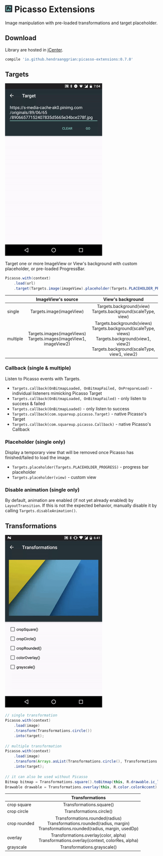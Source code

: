 ![logo](/art/logo.png) Picasso Extensions
=========================================
Image manipulation with pre-loaded transformations and target placeholder.

Download
--------
Library are hosted in [jCenter](https://bintray.com/hendraanggrian/maven/picasso-extensions).

```gradle
compile 'io.github.hendraanggrian:picasso-extensions:0.7.0'
```

Targets
-------
![demo_target](/art/demo_target.gif)

Target one or more ImageView or View's background with custom placeholder, or pre-loaded ProgressBar.

```java
Picasso.with(context)
    .load(url)
    .target(Targets.image(imageView).placeholder(Targets.PLACEHOLDER_PROGRESS));
```

|          |                           ImageView's source                          |                                                                       View's background                                                                      |
|----------|:---------------------------------------------------------------------:|:------------------------------------------------------------------------------------------------------------------------------------------------------------:|
| single   | Targets.image(imageView)                                              | Targets.background(view)<br> Targets.background(scaleType, view)                                                                                             |
| multiple | Targets.images(imageViews)<br> Targets.images(imageView1, imageView2) | Targets.backgrounds(views)<br> Targets.background(scaleType, views)<br> Targets.background(view1, view2)<br> Targets.background(scaleType, view1, view2)<br> |

### Callback (single & multiple)
Listen to Picasso events with Targets.
 * `Targets.callback(OnBitmapLoaded, OnBitmapFailed, OnPrepareLoad)` - individual listeners mimicking Picasso Target
 * `Targets.callback(OnBitmapLoaded, OnBitmapFailed)` - only listen to success & failed
 * `Targets.callback(OnBitmapLoaded)` - only listen to success
 * `Targets.callback(com.squareup.picasso.Target)` - native Picasso's Target
 * `Targets.callback(com.squareup.picasso.Callback)` - native Picasso's Callback
 
### Placeholder (single only)
Display a temporary view that will be removed once Picasso has finished/failed to load the image.
 * `Targets.placeholder(Targets.PLACEHOLDER_PROGRESS)` - progress bar placeholder
 * `Targets.placeholder(view)` - custom view

### Disable animation (single only)
By default, animation are enabled (if not yet already enabled) by `LayoutTransition`.
If this is not the expected behavior, manually disable it by calling `Targets.disableAnimation()`.

Transformations
---------------
![demo_transformation](/art/demo_transformation.gif)

```java
// single transformation
Picasso.with(context)
    .load(image)
    .transform(Transformations.circle())
    .into(target);
    
// multiple transformation
Picasso.with(context)
    .load(image)
    .transform(Arrays.asList(Transformations.circle(), Transformations.grayscale()))
    .into(target);

// it can also be used without Picasso
Bitmap bitmap = Transformations.square().toBitmap(this, R.drawable.ic_launcher);
Drawable drawable = Transformations.overlay(this, R.color.colorAccent).toDrawable(this, R.drawable.ic_launcher);
```

|              |                                                         Transformations                                                         |
|--------------|:-------------------------------------------------------------------------------------------------------------------------------:|
| crop square  | Transformations.square()                                                                                                        |
| crop circle  | Transformations.circle()                                                                                                        |
| crop rounded | Transformations.rounded(radius)<br> Transformations.rounded(radius, margin)<br> Transformations.rounded(radius, margin, usedDp) |
| overlay      | Transformations.overlay(color, alpha)<br> Transformations.overlay(context, colorRes, alpha)                                     |
| grayscale    | Transformations.grayscale()                                                                                                     |